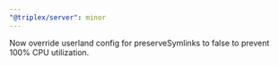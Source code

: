 ```yaml
---
"@triplex/server": minor
---
```


Now override userland config for preserveSymlinks to false to prevent 100% CPU utilization.
